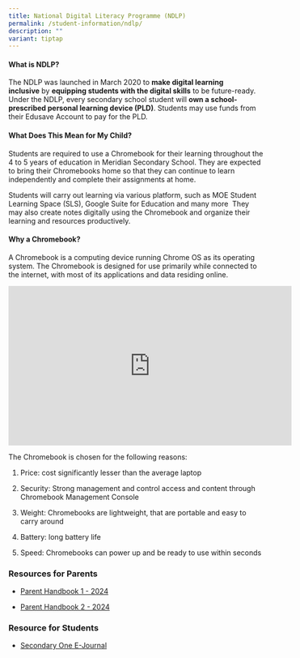 ```yaml
---
title: National Digital Literacy Programme (NDLP)
permalink: /student-information/ndlp/
description: ""
variant: tiptap
---
```

<h4>What is NDLP?</h4>
<p>The NDLP was launched in March 2020 to&nbsp;<strong>make digital learning inclusive</strong>&nbsp;by&nbsp;<strong>equipping students with the digital skills</strong>&nbsp;to
be future-ready. Under the NDLP, every secondary school student will&nbsp;<strong>own a school-prescribed personal learning device (PLD)</strong>.
Students may use funds from their Edusave Account to pay for the PLD.</p>
<h4>What Does This Mean for My Child?</h4>
<p>Students are required to use a Chromebook for their learning throughout
the 4 to 5 years of education in Meridian Secondary School. They are expected
to bring their Chromebooks home so that they can continue to learn independently
and complete their assignments at home.</p>
<p>Students will carry out learning via various platform, such as MOE Student
Learning Space (SLS), Google Suite for Education and many more&nbsp; They
may also create notes digitally using the Chromebook and organize their
learning and resources productively.</p>
<h4>Why a Chromebook?</h4>
<p>A Chromebook is a computing device running Chrome OS as its operating
system. The Chromebook is designed for use primarily while connected to
the internet, with most of its applications and data residing online.</p>
<div class="iframe-wrapper">
<iframe height="315" width="560" allowfullscreen="true" frameborder="0" src="https://www.youtube.com/embed/mSbZQNJwPuI"></iframe>
</div>
<p>The Chromebook is chosen for the following reasons:</p>
<ol data-tight="true" class="tight">
<li>
<p>Price: cost significantly lesser than the average laptop</p>
</li>
<li>
<p>Security: Strong management and control access and content through Chromebook
Management Console</p>
</li>
<li>
<p>Weight: Chromebooks are lightweight, that are portable and easy to carry
around</p>
</li>
<li>
<p>Battery: long battery life</p>
</li>
<li>
<p>Speed: Chromebooks can power up and be ready to use within seconds</p>
</li>
</ol>
<h3>Resources for Parents</h3>
<ul data-tight="true" class="tight">
<li>
<p><a href="/files/Handbooks and Letters/IP2___Parent_Handbook__I__2024_FINAL.pdf" rel="noopener noreferrer nofollow" target="_blank">Parent Handbook 1 - 2024</a>
</p>
</li>
<li>
<p><a href="/files/Handbooks and Letters/IP3___Parent_Handbook__II__2024_FINAL.pdf" rel="noopener noreferrer nofollow" target="_blank">Parent Handbook 2 - 2024</a>
</p>
</li>
</ul>
<p></p>
<h3>Resource for Students</h3>
<ul data-tight="true" class="tight">
<li>
<p><a href="/files/Steps_to_Personalise_Your_Self_Regulation_Site.pdf" rel="noopener noreferrer nofollow" target="_blank">Secondary One E-Journal</a>
</p>
</li>
</ul>
<p></p>